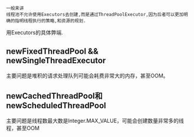 ```

一般来讲
线程池不允许使用Executors去创建,而是通过ThreadPoolExecutor,因为后者可以更加明确的指明线程执行的策略,和资源的规划.

```

用Executors的具体弊端.

## newFixedThreadPool && newSingleThreadExecutor

主要问题是堆积的请求处理队列可能会耗费非常大的内存，甚至OOM。


## newCachedThreadPool和newScheduledThreadPool

主要问题是线程数最大数是Integer.MAX_VALUE，可能会创建数量非常多的线程，甚至OOM
